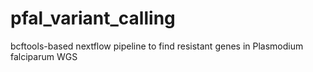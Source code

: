 # pfal_variant_calling
bcftools-based nextflow pipeline to find resistant genes in Plasmodium falciparum WGS
